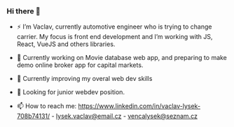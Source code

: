 ### Hi there 👋

- ⚡ I’m Vaclav, currently automotive engineer who is trying to change carrier. My focus is front end development and I’m working with JS, React, VueJS and others libraries.

- 🔭 Currently working on Movie database web app, and preparing to make demo online broker app for capital markets.
- 🌱 Currently improving my overal web dev skills
- 🤔 Looking for junior webdev  position.
- 📫 How to reach me: https://www.linkedin.com/in/vaclav-lysek-708b74131/ - lysek.vaclav@email.cz - vencalysek@seznam.cz

<!--
**vencalysek/vencalysek** is a ✨ _special_ ✨ repository because its `README.md` (this file) appears on your GitHub profile.

Here are some ideas to get you started:


- 👯 I’m looking to collaborate on ...

- 💬 Ask me about ...
- 📫 How to reach me: ...
- 😄 Pronouns: ...
- ⚡ Fun fact: ...
-->
